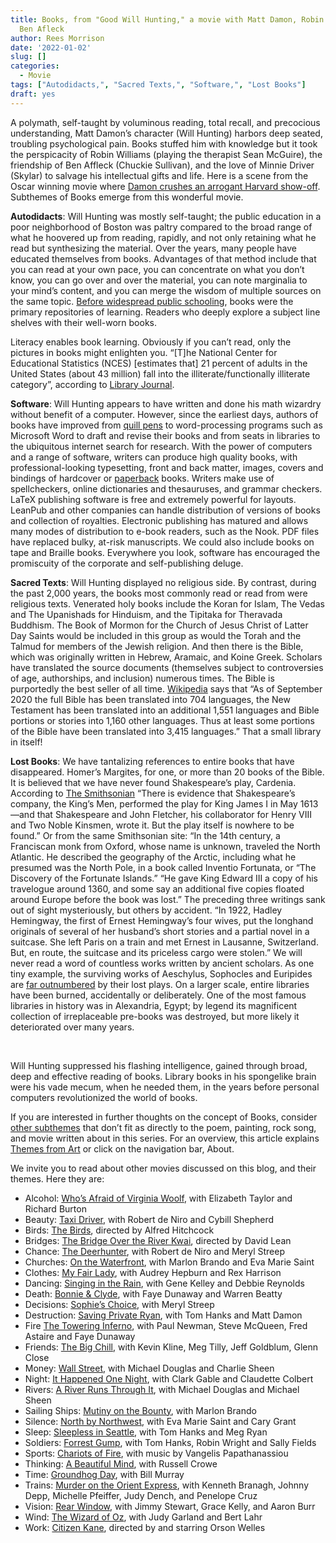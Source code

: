 ```yaml
---
title: Books, from "Good Will Hunting," a movie with Matt Damon, Robin Williams, and
  Ben Afleck
author: Rees Morrison
date: '2022-01-02'
slug: []
categories:
  - Movie
tags: ["Autodidacts,", "Sacred Texts,", "Software,", "Lost Books"]
draft: yes
---
```


A polymath, self-taught by voluminous reading, total recall, and precocious understanding, Matt Damon’s character (Will Hunting) harbors deep seated, troubling psychological pain.  Books stuffed him with knowledge but it took the perspicacity of Robin Williams (playing the therapist Sean McGuire), the friendship of Ben Affleck (Chuckie Sullivan), and the love of Minnie Driver (Skylar) to salvage his intellectual gifts and life.  Here is a scene from the Oscar winning movie where [Damon crushes an arrogant Harvard show-off](https://www.youtube.com/watch?v=hIdsjNGCGz4).  Subthemes of Books emerge from this wonderful movie.

<!--more-->

**Autodidacts**:   Will Hunting was mostly self-taught; the public education in a poor neighborhood of Boston was paltry compared to the broad range of what he hoovered up from reading, rapidly, and not only retaining what he read but synthesizing the material.  Over the years, many people have educated themselves from books.  Advantages of that method include that you can read at your own pace, you can concentrate on what you don’t know, you can go over and over the material, you can note marginalia to your mind’s content, and you can merge the wisdom of multiple sources on the same topic.  [Before widespread public schooling](stilllife), books were the primary repositories of learning.  Readers who deeply explore a subject line shelves with their well-worn books.

Literacy enables book learning.  Obviously if you can’t read, only the pictures in books might enlighten you.  “[T]he National Center for Educational Statistics (NCES) [estimates that] 21 percent of adults in the United States (about 43 million) fall into the illiterate/functionally illiterate category”, according to [Library Journal](https://www.libraryjournal.com/story/How-Serious-Is-Americas-Literacy-Problem).

**Software**:  Will Hunting appears to have written and done his math wizardry without benefit of a computer.  However, since the earliest days, authors of books have improved from [quill pens](author) to word-processing programs such as Microsoft Word to draft and revise their books and from seats in libraries to the ubiquitous internet search for research.   With the power of computers and a range of software, writers can produce high quality books, with professional-looking typesetting, front and back matter, images, covers and bindings of hardcover or [paperback](paperback) books.  Writers make use of spellcheckers, online dictionaries and thesauruses, and grammar checkers.  LaTeX publishing software is free and extremely powerful for layouts.  LeanPub and other companies can handle distribution of versions of books and collection of royalties.  Electronic publishing has matured and allows many modes of distribution to e-book readers, such as the Nook.   PDF files have replaced bulky, at-risk manuscripts.  We could also include books on tape and Braille books.  Everywhere you look, software has encouraged the promiscuity of the corporate and self-publishing deluge.

**Sacred Texts**:   Will Hunting displayed no religious side.  By contrast, during the past 2,000 years, the books most commonly read or read from were religious texts.  Venerated holy books include the Koran for Islam, The Vedas and The Upanishads for Hinduism, and the Tipitaka for Theravada Buddhism.  The Book of Mormon for the Church of Jesus Christ of Latter Day Saints would be included in this group as would the Torah and the Talmud for members of the Jewish religion.  And then there is the Bible, which was originally written in Hebrew, Aramaic, and Koine Greek.  Scholars have translated the source documents (themselves subject to controversies of age, authorships, and inclusion) numerous times.  The Bible is purportedly the best seller of all time.   [Wikipedia](https://en.wikipedia.org/wiki/Bible_translations) says that “As of September 2020 the full Bible has been translated into 704 languages, the New Testament has been translated into an additional 1,551 languages and Bible portions or stories into 1,160 other languages. Thus at least some portions of the Bible have been translated into 3,415 languages.”  That a small library in itself!

**Lost Books**:  We have tantalizing references to entire books that have disappeared. Homer’s Margites, for one, or more than 20 books of the Bible.  It is believed that we have never found Shakespeare’s play, Cardenia.  According to [The Smithsonian](https://www.smithsonianmag.com/arts-culture/the-top-10-books-lost-to-time-83373197/) “There is evidence that Shakespeare’s company, the King’s Men, performed the play for King James I in May 1613—and that Shakespeare and John Fletcher, his collaborator for Henry VIII and Two Noble Kinsmen, wrote it. But the play itself is nowhere to be found.”  Or from the same Smithsonian site: “In the 14th century, a Franciscan monk from Oxford, whose name is unknown, traveled the North Atlantic.  He described the geography of the Arctic, including what he presumed was the North Pole, in a book called Inventio Fortunata, or “The Discovery of the Fortunate Islands.” “He gave King Edward III a copy of his travelogue around 1360, and some say an additional five copies floated around Europe before the book was lost.”   The preceding three writings sank out of sight mysteriously, but others by accident.  “In 1922, Hadley Hemingway, the first of Ernest Hemingway’s four wives, put the longhand originals of several of her husband’s short stories and a partial novel in a suitcase. She left Paris on a train and met Ernest in Lausanne, Switzerland. But, en route, the suitcase and its priceless cargo were stolen.”  We will never read a word of countless works written by ancient scholars.  As one tiny example, the surviving works of Aeschylus, Sophocles and Euripides are [far outnumbered]( https://www.bloomsbury.com/us/lost-plays-of-greek-tragedy-volume-2-9781474276498/) by their lost plays. On a larger scale, entire libraries have been burned, accidentally or deliberately.  One of the most famous libraries in history was in Alexandria, Egypt; by legend its magnificent collection of irreplaceable pre-books was destroyed, but more likely it deteriorated over many years.

&nbsp;

Will Hunting suppressed his flashing intelligence, gained through broad, deep and effective reading of books.  Library books in his spongelike brain were his vade mecum, when he needed them, in the years before personal computers revolutionized the world of books.  

If you are interested in further thoughts on the concept of Books, consider [other subthemes]() that don’t fit as directly to the poem, painting, rock song, and movie written about in this series.  For an overview, this article explains [Themes from Art](http://bit.ly/3sRXopI) or click on the navigation bar, About.

We invite you to read about other movies discussed on this blog, and their themes.  Here they are: 

* Alcohol: [Who’s Afraid of Virginia Woolf](https://themesfromart.com/post/2021-02-03-alcohol-woolf-nichols/alcoholwoolfnichols/), with Elizabeth Taylor and Richard Burton
* Beauty: [Taxi Driver](https://themesfromart.com/post/2021-04-21-beauty-taxi-driver-a-movie-with-robert-de-niro-and-cybill-shepherd/beautytaxi/), with Robert de Niro and Cybill Shepherd
* Birds: [The Birds](https://themesfromart.com/post/2021-06-07-birds-the-birds-a-movie-directed-by-alfred-hitchcock/birdsthebirds/), directed by Alfred Hitchcock
* Bridges: [The Bridge Over the River Kwai](https://themesfromart.com/post/2021-07-26-bridges-from-bridge-over-troubled-waters-a-song-by-simon-garfunkel/bridgestroubled/), directed by David Lean
* Chance: [The Deerhunter](https://themesfromart.com/post/2021-03-14-chancewinner/chancewinner/), with Robert de Niro and Meryl Streep
* Churches: [On the Waterfront](https://themesfromart.com/post/2021-05-21-churches-from-on-the-waterfront-a-movie-with-marlon-brando/churcheswaterfront/), with Marlon Brando and Eva Marie Saint
* Clothes: [My Fair Lady](https://themesfromart.com/post/2021-08-30-clothes-from-my-fair-lady-a-movie-starring-audrey-hepburn/clothesfair/), with Audrey Hepburn and Rex Harrison
* Dancing: [Singing in the Rain](https://themesfromart.com/post/2021-09-10-dancing-from-singin-in-the-rain-a-movie-starring-gene-kelley-and-debbie-reynolds/dancingrain/), with Gene Kelley and Debbie Reynolds
* Death: [Bonnie & Clyde](https://themesfromart.com/post/2021-05-03-death-from-bonnie-clyde-a-movie-starring-warren-beatty-and-faye-dunaway/deathbonnie/), with Faye Dunaway and Warren Beatty
* Decisions: [Sophie’s Choice](https://themesfromart.com/post/2021-02-08-decisions-sophie-s-choice-with-meryl-streep/decisionssophies/), with Meryl Streep
* Destruction: [Saving Private Ryan](https://themesfromart.com/post/2021-02-18-destruction-saving-private-ryan-a-movie-by-steven-spielberg/destructionsaving/), with Tom Hanks and Matt Damon
* Fire [The Towering Inferno](https://themesfromart.com/post/2021-12-17-fire-from-the-towering-inferno-a-film-with-paul-newman-steve-mcqueen-fred-astaire-and-faye-dunaway/firetowering/), with Paul Newman, Steve McQueen, Fred Astaire and Faye Dunaway
* Friends: [The Big Chill](https://themesfromart.com/post/2021-06-20-friends-the-big-chill-a-movied-directed-by-lawrence-kasdan/friendschill/), with Kevin Kline, Meg Tilly, Jeff Goldblum, Glenn Close
* Money: [Wall Street](https://themesfromart.com/post/2021-10-15-money-from-wall-street-a-movie-starring-michael-douglas-and-michael-sheen/moneywall/), with Michael Douglas and Charlie Sheen
* Night: [It Happened One Night](https://themesfromart.com/post/2021-11-05-night-from-it-happened-one-night-a-movie-starring-clark-gable-and-claudette-colbert/nighthappened/), with Clark Gable and Claudette Colbert
* Rivers: [A River Runs Through It](https://themesfromart.com/post/2021-10-02-rivers-from-a-river-runs-through-it-a-movie-by-robert-redford-starring-brad-pitt/riversruns/), with Michael Douglas and Michael Sheen
* Sailing Ships: [Mutiny on the Bounty](https://themesfromart.com/post/2021-06-26-sailing-ships-mutiny-on-the-bounty-a-movie-with/sailingshipsmutiny/), with Marlon Brando
* Silence: [North by Northwest](https://themesfromart.com/post/silencenorthwest/), with Eva Marie Saint and Cary Grant
* Sleep: [Sleepless in Seattle](https://themesfromart.com/post/2021-09-22-sleep-from-sleepless-in-seattle-a-movie-starring-tom-hanks-and-meg-ryan/sleepsleepless/), with Tom Hanks and Meg Ryan
* Soldiers: [Forrest Gump](https://themesfromart.com/post/2021-08-02-soldiers-from-forrest-gump-a-movie-starring-tom-hanks/soldiersgump/), with Tom Hanks, Robin Wright and Sally Fields
* Sports: [Chariots of Fire](https://themesfromart.com/post/2021-07-12-sports-from-chariots-of-fire-a-movie-about-the-1924-olypics/sportschariots/), with music by Vangelis Papathanassiou
* Thinking: [A Beautiful Mind](https://themesfromart.com/post/2021-11-22-thinking-from-a-beautiful-mind-a-movie-starring-russell-crowe/thinkingmind/), with Russell Crowe
* Time: [Groundhog Day](https://themesfromart.com/post/2021-03-08-time-from-groundhog-day-starring-bill-murray/timegroundhog/), with Bill Murray
* Trains: [Murder on the Orient Express](https://themesfromart.com/post/2021-05-10-trains-from-murder-on-the-orient-express-a-movie-directed-by-sidney-lumet/trainsorient/), with Kenneth Branagh, Johnny Depp, Michelle Pfeiffer, Judy Dench, and Penelope Cruz
* Vision: [Rear Window](https://themesfromart.com/post/2021-12-03-vision-from-rear-window-by-alfred-hitchcock-with-jimmy-stewart-and-grace-kelly/visionrear/), with Jimmy Stewart, Grace Kelly, and Aaron Burr
* Wind: [The Wizard of Oz](https://themesfromart.com/post/2021-08-12-wind-from-the-wizard-of-oz-a-movie-with-judy-garland/windoz/), with Judy Garland and Bert Lahr 
* Work: [Citizen Kane](https://themesfromart.com/post/2021-02-26-workkane/workkane/), directed by and starring Orson Welles
